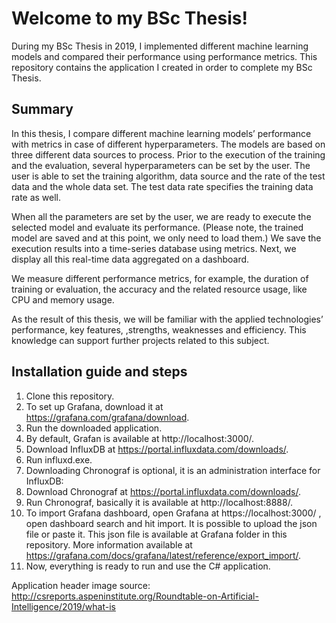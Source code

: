 # Welcome to my BSc Thesis!

During my BSc Thesis in 2019, I implemented different machine learning models and compared their performance using performance metrics.
This repository contains the application I created in order to complete my BSc Thesis.

## Summary

In this thesis, I compare different machine learning models’ performance with
metrics in case of different hyperparameters. The models are based on three
different data sources to process. Prior to the execution of the training and the evaluation, several
hyperparameters can be set by the user. The user is able to set the training algorithm, data source and the rate of the test data and the
whole data set. The test data rate specifies the training data rate as well.

When all the parameters are set by the user, we are ready to execute the selected model and evaluate its performance. (Please note, the trained model are saved and at this point, we only need to load them.) We save the execution results into a time-series
database using metrics. Next, we display all this real-time data aggregated on a
dashboard.

We measure different performance metrics, for example, the duration of training or
evaluation, the accuracy and the related resource usage, like CPU and
memory usage.

As the result of this thesis, we will be familiar with the applied technologies’
performance, key features, ,strengths, weaknesses and efficiency. This knowledge can support further projects
related to this subject.

## Installation guide and steps

1.  Clone this repository.
2.  To set up Grafana, download it at https://grafana.com/grafana/download.
3.  Run the downloaded application.
4.  By default, Grafan is available at http://localhost:3000/.
5.  Download InfluxDB at https://portal.influxdata.com/downloads/.
6.  Run influxd.exe.
7.  Downloading Chronograf is optional, it is an administration interface for InfluxDB:
8.  Download Chronograf at https://portal.influxdata.com/downloads/.
9.  Run Chronograf, basically it is available at http://localhost:8888/.
10. To import Grafana dashboard, open Grafana at https://localhost:3000/ , open dashboard search and hit import.
    It is possible to upload the json file or paste it.
    This json file is available at Grafana folder in this repository.
    More information available at https://grafana.com/docs/grafana/latest/reference/export_import/.
11. Now, everything is ready to run and use the C# application.
   
Application header image source:
http://csreports.aspeninstitute.org/Roundtable-on-Artificial-Intelligence/2019/what-is
